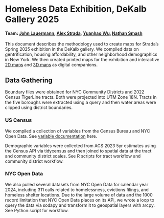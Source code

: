 # Homeless Data Exhibition, DeKalb Gallery 2025
#### Team: [John Lauermann]([url](https://www.pratt.edu/people/john-lauermann/)), [Alex Strada]([url](https://www.pratt.edu/people/alex-strada)), [Yuanhao Wu]([url](https://www.linkedin.com/in/yuanhao-wu-80603723a/)), [Nathan Smash]([url](https://www.linkedin.com/in/nathan-smash-b6b93a24a/))
 
This document describes the methodology used to create maps for Strada’s Spring 2025 exhibition in the DeKalb gallery. We compiled data on gentrification, housing affordability, and other neighborhood demographics in New York. We then created printed maps for the exhibition and interactive [2D maps]([url](https://prattsavi.maps.arcgis.com/apps/webappviewer/index.html?id=6deed25ae96b496ca4cbc66723d51abe)) and [3D maps]([url](https://prattsavi.maps.arcgis.com/apps/webappviewer3d/index.html?id=61d3ae908f314ac7ba09283414a42807)) as digital companions.


 
## Data Gathering

Boundary files were obtained for NYC Community Districts and 2022 Census TigerLine tracts. Both were projected into UTM Zone 18N. Tracts in the five boroughs were extracted using a query and then water areas were clipped using district boundaries. 

### US Census
We compiled a collection of variables from the Census Bureau and NYC Open Data. See [variable documentation](https://docs.google.com/spreadsheets/d/1ocsovQU9sfGW3KTDgE4AntTEQhZ-ztR_e0dDfXoxsf8/edit?usp=sharing) here. 

Demographic variables were collected from ACS 2023 5yr estimates using the Census API via tidycensus and then joined to spatial data at the tract and community district scales. See R scripts for tract workflow and community district workflow. 


### NYC Open Data

We also pulled several datasets from NYC Open Data for calendar year 2024, including 311 calls related to homelessness, evictions filings, and homeless shelter locations. Due to the large volume of data and the 1000 record limitation that NYC Open Data places on its API, we wrote a loop to query the data via sodapy and transform it to geospatial layers with arcpy. See Python script for workflow.  
